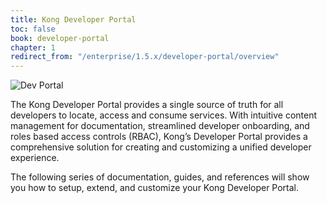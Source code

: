 ```yaml
---
title: Kong Developer Portal
toc: false
book: developer-portal
chapter: 1
redirect_from: "/enterprise/1.5.x/developer-portal/overview"
---
```


![Dev Portal](https://doc-assets.konghq.com/1.3/dev-portal/dev-portal-homepage.png)

The Kong Developer Portal provides a single source of truth for all developers
to locate, access and consume services. With intuitive content management for
documentation, streamlined developer onboarding, and roles based access controls
(RBAC), Kong’s Developer Portal provides a comprehensive solution for creating
and customizing a unified developer experience.

The following series of documentation, guides, and references will show you how
to setup, extend, and customize your Kong Developer Portal.
